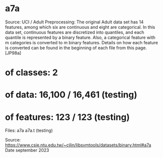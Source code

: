 # a7a

Source: UCI / Adult
Preprocessing: The original Adult data set has 14 features, among which six are continuous and eight are categorical. In this data set, continuous features are discretized into quantiles, and each quantile is represented by a binary feature. Also, a categorical feature with m categories is converted to m binary features. Details on how each feature is converted can be found in the beginning of each file from this page. [JP98a]
# of classes: 2
# of data: 16,100 / 16,461 (testing)
# of features: 123 / 123 (testing)
Files:
a7a
a7a.t (testing)

Source: https://www.csie.ntu.edu.tw/~cjlin/libsvmtools/datasets/binary.html#a7a
Date september 2023